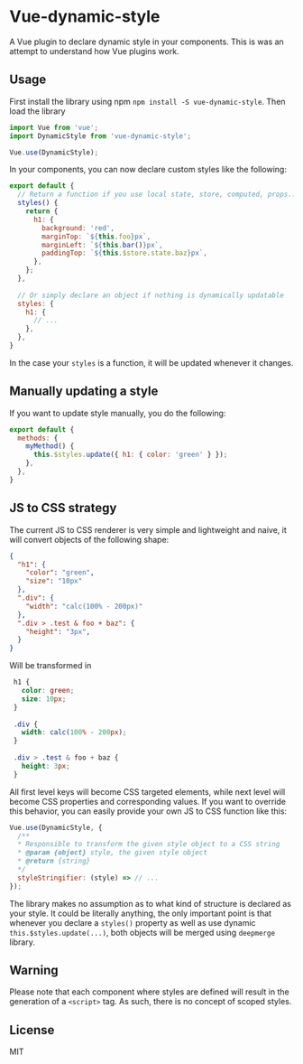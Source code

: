 # Vue-dynamic-style

A Vue plugin to declare dynamic style in your components. This is was an attempt to understand how Vue plugins work.

## Usage
First install the library using npm `npm install -S vue-dynamic-style`.
Then load the library
```js
import Vue from 'vue';
import DynamicStyle from 'vue-dynamic-style';

Vue.use(DynamicStyle);
```

In your components, you can now declare custom styles like the following:
```js
export default {
  // Return a function if you use local state, store, computed, props...
  styles() {
    return {
      h1: {
        background: 'red',
        marginTop: `${this.foo}px`,
        marginLeft: `${this.bar()}px`,
        paddingTop: `${this.$store.state.baz}px`,
      },
    };
  },
  
  // Or simply declare an object if nothing is dynamically updatable
  styles: {
    h1: {
      // ...
    },      
  },
}
```

In the case your `styles` is a function, it will be updated whenever it changes.

## Manually updating a style
If you want to update style manually, you do the following:
```js
export default {
  methods: {
    myMethod() {
      this.$styles.update({ h1: { color: 'green' } });
    },
  },
}
```

## JS to CSS strategy
The current JS to CSS renderer is very simple and lightweight and naive, it will convert objects of the following shape:
```json
{
  "h1": {
    "color": "green",
    "size": "10px"    
  },
  ".div": {
    "width": "calc(100% - 200px)"
  },
  ".div > .test & foo + baz": {
    "height": "3px",
  }
}
```
Will be transformed in
```css
 h1 {
   color: green;
   size: 10px;
 } 
 
 .div {
   width: calc(100% - 200px);
 }
 
 .div > .test & foo + baz {
   height: 3px;
 }
```

All first level keys will become CSS targeted elements, while next level will become CSS properties and corresponding values.
If you want to override this behavior, you can easily provide your own JS to CSS function like this:

```js
Vue.use(DynamicStyle, {
  /**
  * Responsible to transform the given style object to a CSS string
  * @param {object} style, the given style object
  * @return {string}
  */
  styleStringifier: (style) => // ...
});
```

The library makes no assumption as to what kind of structure is declared as your style. It could be literally anything, the only
important point is that whenever you declare a `styles()` property as well as use dynamic `this.$styles.update(...)`, both objects
will be merged using `deepmerge` library.

## Warning

Please note that each component where styles are defined will result in the generation of a `<script>` tag. As such, there is no concept of
scoped styles.

## License
MIT
